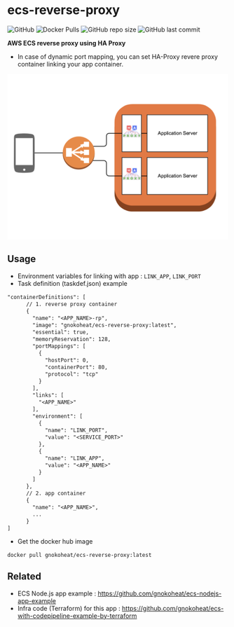 # ecs-reverse-proxy
![GitHub](https://img.shields.io/github/license/gnokoheat/ecs-reverse-proxy) ![Docker Pulls](https://img.shields.io/docker/pulls/gnokoheat/ecs-reverse-proxy) ![GitHub repo size](https://img.shields.io/github/repo-size/gnokoheat/ecs-reverse-proxy) ![GitHub last commit](https://img.shields.io/github/last-commit/gnokoheat/ecs-reverse-proxy)

**AWS ECS reverse proxy using HA Proxy**

- In case of dynamic port mapping, you can set HA-Proxy revere proxy container linking your app container.

![](https://github.com/gnokoheat/ecs-reverse-proxy/blob/master/ecs-reverse-proxy.png?raw=true)

## Usage

- Environment variables for linking with app : `LINK_APP`, `LINK_PORT`
- Task definition (taskdef.json) example

```
"containerDefinitions": [
      // 1. reverse proxy container
      {
        "name": "<APP_NAME>-rp",
        "image": "gnokoheat/ecs-reverse-proxy:latest",
        "essential": true,
        "memoryReservation": 128,
        "portMappings": [
          {
            "hostPort": 0,
            "containerPort": 80,
            "protocol": "tcp"
          }
        ],
        "links": [
          "<APP_NAME>"
        ],
        "environment": [
          {
            "name": "LINK_PORT",
            "value": "<SERVICE_PORT>"
          },
          {
            "name": "LINK_APP",
            "value": "<APP_NAME>"
          }
        ]
      },
      // 2. app container
      {
        "name": "<APP_NAME>",
        ...
      }
]
```

- Get the docker hub image
```
docker pull gnokoheat/ecs-reverse-proxy:latest
```

## Related

- ECS Node.js app example : https://github.com/gnokoheat/ecs-nodejs-app-example
- Infra code (Terraform) for this app : https://github.com/gnokoheat/ecs-with-codepipeline-example-by-terraform
